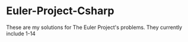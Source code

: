 # Euler-Project-Csharp
These are my solutions for The Euler Project's problems.
They currently include 1-14
